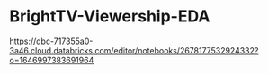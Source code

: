 # BrightTV-Viewership-EDA

https://dbc-717355a0-3a46.cloud.databricks.com/editor/notebooks/2678177532924332?o=1646997383691964
